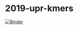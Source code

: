# 2019-upr-kmers

[![Binder](https://mybinder.org/badge_logo.svg)](https://mybinder.org/v2/gh/ctb/2019-upr-kmers/master)
